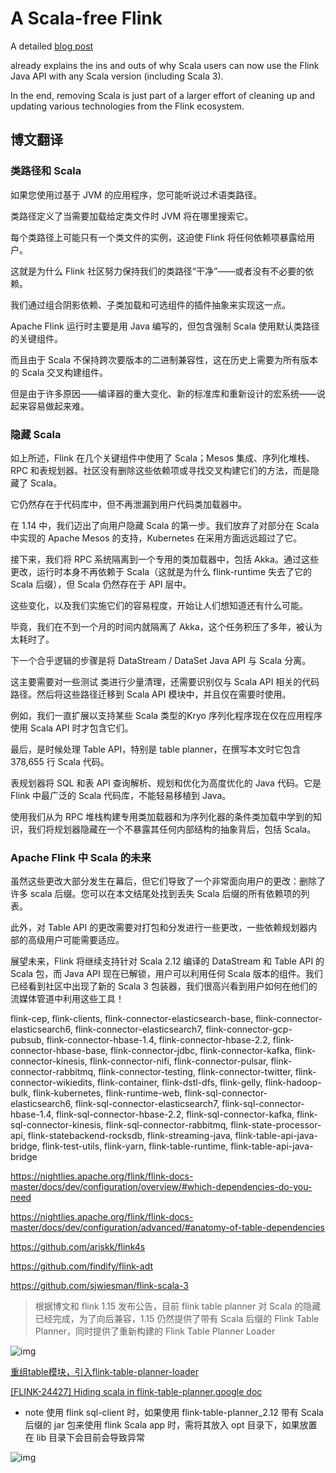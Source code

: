 # A Scala-free Flink

A detailed [blog post](https://flink.apache.org/2022/02/22/scala-free.html)

already explains the ins and outs of why Scala users can now use the Flink Java API with any Scala version (including Scala 3).

In the end, removing Scala is just part of a larger effort of cleaning up and updating various technologies from the Flink ecosystem.

## 博文翻译

### 类路径和 Scala

如果您使用过基于 JVM 的应用程序，您可能听说过术语类路径。

类路径定义了当需要加载给定类文件时 JVM 将在哪里搜索它。

每个类路径上可能只有一个类文件的实例，这迫使 Flink 将任何依赖项暴露给用户。

这就是为什么 Flink 社区努力保持我们的类路径“干净”——或者没有不必要的依赖。

我们通过组合阴影依赖、子类加载和可选组件的插件抽象来实现这一点。

Apache Flink 运行时主要是用 Java 编写的，但包含强制 Scala 使用默认类路径的关键组件。

而且由于 Scala 不保持跨次要版本的二进制兼容性，这在历史上需要为所有版本的 Scala 交叉构建组件。

但是由于许多原因——编译器的重大变化、新的标准库和重新设计的宏系统——说起来容易做起来难。

### 隐藏 Scala

如上所述，Flink 在几个关键组件中使用了 Scala；Mesos 集成、序列化堆栈、RPC 和表规划器。社区没有删除这些依赖项或寻找交叉构建它们的方法，而是隐藏了 Scala。

它仍然存在于代码库中，但不再泄漏到用户代码类加载器中。

在 1.14 中，我们迈出了向用户隐藏 Scala 的第一步。我们放弃了对部分在 Scala 中实现的 Apache Mesos 的支持，Kubernetes 在采用方面远远超过了它。

接下来，我们将 RPC 系统隔离到一个专用的类加载器中，包括 Akka。通过这些更改，运行时本身不再依赖于 Scala（这就是为什么 flink-runtime 失去了它的 Scala 后缀），但 Scala 仍然存在于 API 层中。

这些变化，以及我们实施它们的容易程度，开始让人们想知道还有什么可能。

毕竟，我们在不到一个月的时间内就隔离了 Akka，这个任务积压了多年，被认为太耗时了。

下一个合乎逻辑的步骤是将 DataStream / DataSet Java API 与 Scala 分离。

这主要需要对一些测试 类进行少量清理，还需要识别仅与 Scala API 相关的代码路径。然后将这些路径迁移到 Scala API 模块中，并且仅在需要时使用。

例如，我们一直扩展以支持某些 Scala 类型的Kryo 序列化程序现在仅在应用程序使用 Scala API 时才包含它们。

最后，是时候处理 Table API，特别是 table planner，在撰写本文时它包含 378,655 行 Scala 代码。

表规划器将 SQL 和表 API 查询解析、规划和优化为高度优化的 Java 代码。它是 Flink 中最广泛的 Scala 代码库，不能轻易移植到 Java。

使用我们从为 RPC 堆栈构建专用类加载器和为序列化器的条件类加载中学到的知识，我们将规划器隐藏在一个不暴露其任何内部结构的抽象背后，包括 Scala。

### Apache Flink 中 Scala 的未来

虽然这些更改大部分发生在幕后，但它们导致了一个非常面向用户的更改：删除了许多 scala 后缀。您可以在本文结尾处找到丢失 Scala 后缀的所有依赖项的列表。

此外，对 Table API 的更改需要对打包和分发进行一些更改，一些依赖规划器内部的高级用户可能需要适应。

展望未来，Flink 将继续支持针对 Scala 2.12 编译的 DataStream 和 Table API 的 Scala 包，而 Java API 现在已解锁，用户可以利用任何 Scala 版本的组件。我们已经看到社区中出现了新的 Scala 3 包装器，我们很高兴看到用户如何在他们的流媒体管道中利用这些工具！

flink-cep, flink-clients, flink-connector-elasticsearch-base, flink-connector-elasticsearch6, flink-connector-elasticsearch7, flink-connector-gcp-pubsub, flink-connector-hbase-1.4, flink-connector-hbase-2.2, flink-connector-hbase-base, flink-connector-jdbc, flink-connector-kafka, flink-connector-kinesis, flink-connector-nifi, flink-connector-pulsar, flink-connector-rabbitmq, flink-connector-testing, flink-connector-twitter, flink-connector-wikiedits, flink-container, flink-dstl-dfs, flink-gelly, flink-hadoop-bulk, flink-kubernetes, flink-runtime-web, flink-sql-connector-elasticsearch6, flink-sql-connector-elasticsearch7, flink-sql-connector-hbase-1.4, flink-sql-connector-hbase-2.2, flink-sql-connector-kafka, flink-sql-connector-kinesis, flink-sql-connector-rabbitmq, flink-state-processor-api, flink-statebackend-rocksdb, flink-streaming-java, flink-table-api-java-bridge, flink-test-utils, flink-yarn, flink-table-runtime, flink-table-api-java-bridge 

https://nightlies.apache.org/flink/flink-docs-master/docs/dev/configuration/overview/#which-dependencies-do-you-need 

https://nightlies.apache.org/flink/flink-docs-master/docs/dev/configuration/advanced/#anatomy-of-table-dependencies 

https://github.com/ariskk/flink4s 

https://github.com/findify/flink-adt 

https://github.com/sjwiesman/flink-scala-3 

> 根据博文和 flink 1.15 发布公告，目前 flink table planner 对 Scala 的隐藏已经完成，为了向后兼容，1.15 仍然提供了带有 Scala 后缀的 Flink Table Planner，同时提供了重新构建的
> Flink Table Planner Loader


![img](https://user-images.githubusercontent.com/34996528/167306854-01764dde-4cce-4b24-ab91-b9097c4c774b.png)

[重组table模块，引入flink-table-planner-loader](https://issues.apache.org/jira/browse/FLINK-25128)

[[FLINK-24427] Hiding scala in flink-table-planner.google doc](https://docs.google.com/document/d/12yDUCnvcwU2mODBKTHQ1xhfOq1ujYUrXltiN_rbhT34/edit#)

- note 使用 flink sql-client 时，如果使用 flink-table-planner_2.12 带有 Scala 后缀的 jar 包来使用 flink Scala app 时，需将其放入 opt 目录下，如果放置在 lib 目录下会目前会导致异常

![img](https://user-images.githubusercontent.com/34996528/167307335-6161a7a8-9754-4c39-88e5-d1c85eb8c1dc.png)




